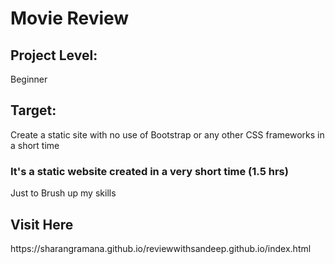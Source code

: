 # Movie Review

## Project Level:
<div>
  Beginner
</div>

## Target:
<div>
  Create a static site with no use of Bootstrap or any other CSS frameworks in a short time
</div>

### It's a static website created in a very short time (1.5 hrs)
<div>
  Just to Brush up my skills
</div>
  
## Visit Here
<div>
  <a>https://sharangramana.github.io/reviewwithsandeep.github.io/index.html</a>
</div>
